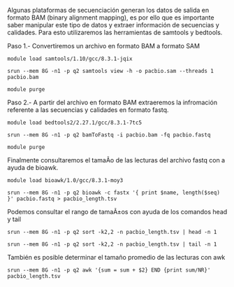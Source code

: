 <p>Algunas plataformas de secuenciación generan los datos de salida en formato BAM (binary alignment mapping), es por ello que es importante saber manipular este tipo de datos y extraer información de secuencias y calidades. Para esto utilizaremos las herramientas de samtools y bedtools.</p>

<p>Paso 1.-  Convertiremos un archivo en formato BAM a formato SAM</p>

<pre><code>module load samtools/1.10/gcc/8.3.1-jqix</code></pre>

<pre><code>srun --mem 8G -n1 -p q2 samtools view -h -o pacbio.sam --threads 1 pacbio.bam</code></pre>

<pre><code>module purge</code></pre>

<p>Paso 2.-  A partir del archivo en formato BAM extraeremos la infromación referente a las secuencias y calidades en formato fastq.</p>

<pre><code>module load bedtools2/2.27.1/gcc/8.3.1-7tc5</code></pre>

<pre><code>srun --mem 8G -n1 -p q2 bamToFastq -i pacbio.bam -fq pacbio.fastq</code></pre>

<pre><code>module purge</code></pre>

<p>Finalmente consultaremos el tamaÃo de las lecturas del archivo fastq con a ayuda de bioawk.</p>

<pre><code>module load bioawk/1.0/gcc/8.3.1-moy3</code></pre>

<pre><code>srun --mem 8G -n1 -p q2 bioawk -c fastx '{ print $name, length($seq) }' pacbio.fastq > pacbio_length.tsv</code></pre>

<p>Podemos consultar el rango de tamaÃ±os con ayuda de los comandos head y tail</p>
<pre><code>srun --mem 8G -n1 -p q2 sort -k2,2 -n pacbio_length.tsv | head -n 1</code></pre>
<pre><code>srun --mem 8G -n1 -p q2 sort -k2,2 -n pacbio_length.tsv | tail -n 1</code></pre>

<p>También es posible determinar el tamaño promedio de las lecturas con awk</p>
<pre><code>srun --mem 8G -n1 -p q2 awk '{sum = sum + $2} END {print sum/NR}' pacbio_length.tsv</code></pre>
